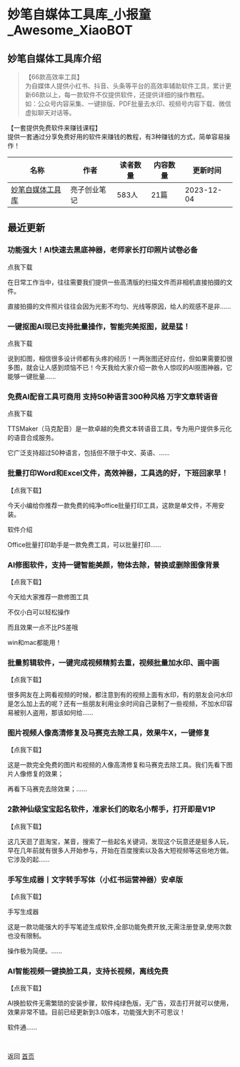 # 妙笔自媒体工具库_小报童_Awesome_XiaoBOT

## 妙笔自媒体工具库介绍
> 【66款高效率工具】    
为自媒体人提供小红书、抖音、头条等平台的高效率辅助软件工具，累计更新66款以上，每一款软件不仅提供软件，还提供详细的操作教程。    
如：公众号内容采集、一键排版、PDF批量去水印、视频号内容下载、微信虚拟聊天对话等。    
    
【一套提供免费软件来赚钱课程】    
提供一套通过分享免费好用的软件来赚钱的教程，有3种赚钱的方式，简单容易操作！  
  


|名称|作者|读者数量|内容数量|更新时间|
|---|---|---|---|---|
|[妙笔自媒体工具库](https://xiaobot.net/p/pan5340857?refer=9c3f1c95-a052-465a-9902-f6d75080262a)|亮子创业笔记|583人|21篇|2023-12-04|

## 最近更新
### 功能强大！AI快速去黑底神器，老师家长打印照片试卷必备

点我下载

在日常工作当中，往往需要我们提供一些高清版的扫描文件而非相机直接拍摄的文件。

直接拍摄的文件照片往往会因为光影不均匀、光线等原因，给人的观感不是非......

### 一键抠图AI现已支持批量操作，智能完美抠图，就是猛！

点我下载

说到扣图，相信很多设计师都有头疼的经历！一两张图还好应付，但如果需要扣很多图，就会让人感到烦恼不已！今天我给大家介绍一款令人惊叹的AI抠图神器，它能够一键批量......

### 免费AI配音工具可商用 支持50种语言300种风格 万字文章转语音

点我下载

TTSMaker（马克配音）是一款卓越的免费文本转语音工具，专为用户提供多元化的语音合成服务。

它广泛支持超过50种语言，包括但不限于中文、英语、......

### 批量打印Word和Excel文件，高效神器，工具选的好，下班回家早！

【点我下载】

今天小编给你推荐一款免费的纯净office批量打印工具，这款是单文件，不用安装。

软件介绍

Office批量打印助手是一款免费工具，可以批量打印......

### AI修图软件，支持一键智能美颜，物体去除，替换或删除图像背景

【点我下载】

今天给大家推荐一款修图工具

不仅小白可以轻松操作

而且效果一点不比PS差哦

win和mac都能用！

### 批量剪辑软件，一键完成视频精剪去重，视频批量加水印、画中画

【点我下载】

很多网友在上网看视频的时候，都注意到有的视频上面有水印，有的朋友会问水印是怎么加上去的呢？还有一些朋友利用业余时间自己录制了一些视频，不加水印容易被别人盗用，那该如何给......

### 图片视频人像高清修复及马赛克去除工具，效果牛X，一键修复

【点我下载】

这是一款完全免费的图片和视频的人像高清修复和马赛克去除工具。我们先看下图片人像修复的效果；

再看下马赛克去除效果；......

### 2款神仙级宝宝起名软件，准家长们的取名小帮手，打开即是V1P

【点我下载】

这几天逛了逛淘宝，某音，搜索了一些起名关键词，发现这个玩意还是挺多人玩，早在几年前就有很多人开始参与，开始在百度搜索以及各大短视频等这些地方做。它涉及的起......

### 手写生成器丨文字转手写体（小红书运营神器）安卓版

【点我下载】

手写生成器

这是一款功能强大的手写笔迹生成软件,全部功能免费开放,无需注册登录,使用次数也没有限制。

操作极为简便。......

### AI智能视频一键换脸工具，支持长视频，离线免费

【点我下载】

AI换脸软件无需繁琐的安装步骤，软件纯绿色版，无广告，双击打开就可以使用，效果非常不错。目前已经更新到3.0版本，功能强大到不可思议！

软件通......


<a href="https://github.com/Reno9527/awesome-xiaobot" style="color: white; text-decoration: none;">awesome-xiaobot</a>

返回 [首页](../README.md)
